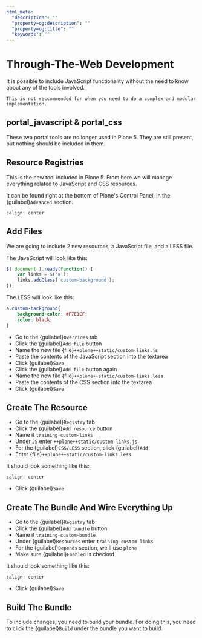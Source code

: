 ```yaml
---
html_meta:
  "description": ""
  "property=og:description": ""
  "property=og:title": ""
  "keywords": ""
---
```


# Through-The-Web Development

It is possible to include JavaScript functionality without the need to know about any of the tools involved.

```{note}
This is not reccommended for when you need to do a complex and modular implementation.
```

## portal_javascript & portal_css

These two portal tools are no longer used in Plone 5.
They are still present, but nothing should be included in them.

## Resource Registries

This is the new tool included in Plone 5.
From here we will manage everything related to JavaScript and CSS resources.

It can be found right at the bottom of Plone's Control Panel, in the {guilabel}`Advanced` section.

```{figure} _static/resource_registry.png
:align: center
```

## Add Files

We are going to include 2 new resources, a JavaScript file, and a LESS file.

The JavaScript will look like this:

```js
$( document ).ready(function() {
    var links = $('a');
    links.addClass('custom-background');
});
```

The LESS will look like this:

```css
a.custom-background{
    background-color: #F7E1CF;
    color: black;
}
```

- Go to the {guilabel}`Overrides` tab
- Click the {guilabel}`Add file` button
- Name the new file {file}`++plone++static/custom-links.js`
- Paste the contents of the JavaScript section into the textarea
- Click {guilabel}`Save`
- Click the {guilabel}`Add file` button again
- Name the new file {file}`++plone++static/custom-links.less`
- Paste the contents of the CSS section into the textarea
- Click {guilabel}`Save`

## Create The Resource

- Go to the {guilabel}`Registry` tab
- Click the {guilabel}`Add resource` button
- Name it `training-custom-links`
- Under `JS` enter `++plone++static/custom-links.js`
- For the {guilabel}`CSS/LESS` section, click {guilabel}`Add`
- Enter {file}`++plone++static/custom-links.less`

It should look something like this:

```{figure} _static/add_resource.png
:align: center
```

- Click {guilabel}`Save`

## Create The Bundle And Wire Everything Up

- Go to the {guilabel}`Registry` tab
- Click the {guilabel}`Add bundle` button
- Name it `training-custom-bundle`
- Under {guilabel}`Resources` enter `training-custom-links`
- For the {guilabel}`Depends` section, we'll use `plone`
- Make sure {guilabel}`Enabled` is checked

It should look something like this:

```{figure} _static/add_bundle.png
:align: center
```

- Click {guilabel}`Save`

## Build The Bundle

To include changes, you need to build your bundle.
For doing this, you need to click the {guilabel}`Build` under the bundle you want to build.
